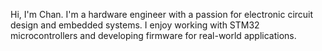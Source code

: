 Hi, I'm Chan.
I'm a hardware engineer with a passion for electronic circuit design and embedded systems.
I enjoy working with STM32 microcontrollers and developing firmware for real-world applications.